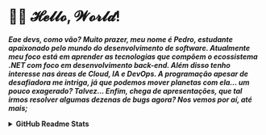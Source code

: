 <h1>🐱‍💻 𝓗𝓮𝓵𝓵𝓸, 𝓦𝓸𝓻𝓵𝓭!</h1>

<p><strong><em>Eae devs, como vão? Muito prazer, meu nome é Pedro, estudante apaixonado pelo mundo do desenvolvimento de software. Atualmente meu foco está em aprender as tecnologias que compõem o ecossistema .NET com foco em desenvolvimento back-end. Além disso tenho interesse nas áreas de Cloud, IA e DevOps. A programação apesar de desafiadora me intriga, já que podemos mover planetas com ela... um pouco exagerado? Talvez... Enfim, chega de apresentações, que tal irmos resolver algumas dezenas de bugs agora? Nos vemos por aí, até mais;</em></strong></p>

<details>
  <summary><strong>GitHub Readme Stats</strong></summary><br>
    <img height="180px" src="https://gihtub-readme-stats.vercel.app/api?username=pedrootavio-yi&show_icons=true&theme=tokyonight&locale=pt-br"/>
</details>

